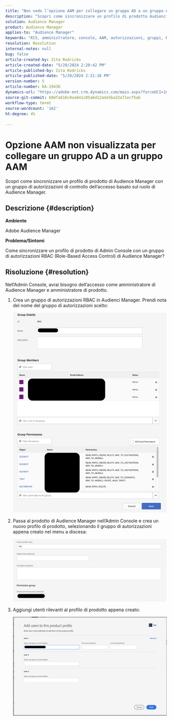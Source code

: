 ```yaml
---
title: "Non vedo l’opzione AAM per collegare un gruppo AD a un gruppo AAM"
description: "Scopri come sincronizzare un profilo di prodotto Audienci Manager con un gruppo di autorizzazioni di controllo degli accessi basato sul ruolo di Audienci Manager."
solution: Audience Manager
product: Audience Manager
applies-to: "Audience Manager"
keywords: "KCS, amministratore, console, AAM, autorizzazioni, gruppi, RBAC"
resolution: Resolution
internal-notes: null
bug: false
article-created-by: Zita Rodricks
article-created-date: "5/20/2024 2:20:42 PM"
article-published-by: Zita Rodricks
article-published-date: "5/20/2024 2:21:16 PM"
version-number: 5
article-number: KA-19436
dynamics-url: "https://adobe-ent.crm.dynamics.com/main.aspx?forceUCI=1&pagetype=entityrecord&etn=knowledgearticle&id=3ee60122-b416-ef11-9f8a-6045bd026dc7"
source-git-commit: 60dfa616c0aa641c05a6d12ade5ba32a71ecf5ab
workflow-type: tm+mt
source-wordcount: '162'
ht-degree: 4%

---
```


# Opzione AAM non visualizzata per collegare un gruppo AD a un gruppo AAM


Scopri come sincronizzare un profilo di prodotto di Audience Manager con un gruppo di autorizzazioni di controllo dell’accesso basato sul ruolo di Audience Manager.

## Descrizione {#description}


<b>Ambiente</b>

Adobe Audience Manager



<b>Problema/Sintomi</b>

Come sincronizzare un profilo di prodotto di Admin Console con un gruppo di autorizzazioni RBAC (Role-Based Access Control) di Audience Manager?


## Risoluzione {#resolution}


Nell’Admin Console, avrai bisogno dell’accesso come amministratore di Audience Manager e amministratore di prodotto.

1. Crea un gruppo di autorizzazioni RBAC in Audienci Manager. Prendi nota del nome del gruppo di autorizzazioni scelto:



   ![](assets/5a5b40de-a9cf-ec11-a7b5-00224809c196.png)
2. Passa al prodotto di Audience Manager nell’Admin Console e crea un nuovo profilo di prodotto, selezionando il gruppo di autorizzazioni appena creato nel menu a discesa:



   ![](assets/2689da02-aacf-ec11-a7b5-00224809c196.png)
3. Aggiungi utenti rilevanti al profilo di prodotto appena creato:



   ![](assets/6a896e46-aacf-ec11-a7b5-00224809c196.png)



